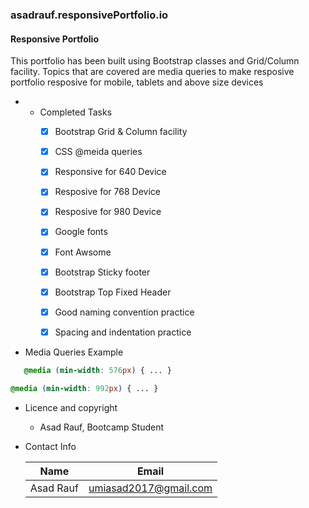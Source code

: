 ### asadrauf.responsivePortfolio.io

#### Responsive Portfolio 
  This portfolio has been built using Bootstrap classes and Grid/Column facility. Topics that are covered are media queries to make resposive portfolio resposive for mobile, tablets and above size devices

* * Completed Tasks 
    * [x] Bootstrap Grid & Column facility
    * [x] CSS @meida queries
    * [x] Responsive for 640 Device
    * [x] Resposive for 768 Device
    * [x] Resposive for 980 Device
    * [x] Google fonts
    * [x] Font Awsome
    * [x] Bootstrap Sticky footer
    * [x] Bootstrap Top Fixed Header
    * [x] Good naming convention practice
    * [x] Spacing and indentation practice



* Media Queries Example

```css
   @media (min-width: 576px) { ... }
```

```css
@media (min-width: 992px) { ... }
```

* Licence and copyright
  
  * Asad Rauf, Bootcamp Student

* Contact Info    

  | Name      | Email                 |
  | --------- | --------------------- |
  | Asad Rauf | umiasad2017@gmail.com |



